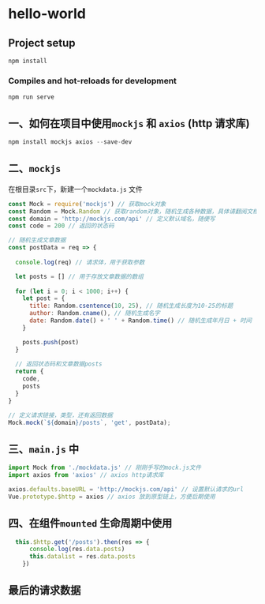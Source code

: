 # hello-world

## Project setup
```
npm install
```

### Compiles and hot-reloads for development
```
npm run serve
```

## 一、如何在项目中使用`mockjs` 和 `axios` (http 请求库)

```js
npm install mockjs axios --save-dev
```

## 二、`mockjs`

在根目录`src`下，新建一个`mockdata.js` 文件
```js
const Mock = require('mockjs') // 获取mock对象
const Random = Mock.Random // 获取random对象，随机生成各种数据，具体请翻阅文档
const domain = 'http://mockjs.com/api' // 定义默认域名，随便写
const code = 200 // 返回的状态码

// 随机生成文章数据
const postData = req => {
  
  console.log(req) // 请求体，用于获取参数

  let posts = [] // 用于存放文章数据的数组
  
  for (let i = 0; i < 1000; i++) {
    let post = {
      title: Random.csentence(10, 25), // 随机生成长度为10-25的标题
      author: Random.cname(), // 随机生成名字
      date: Random.date() + ' ' + Random.time() // 随机生成年月日 + 时间
    }

    posts.push(post)
  }
  
  // 返回状态码和文章数据posts
  return {
    code,
    posts
  }
}

// 定义请求链接，类型，还有返回数据
Mock.mock(`${domain}/posts`, 'get', postData);
```

## 三、`main.js` 中

```js
import Mock from './mockdata.js' // 刚刚手写的mock.js文件
import axios from 'axios' // axios http请求库

axios.defaults.baseURL = 'http://mockjs.com/api' // 设置默认请求的url
Vue.prototype.$http = axios // axios 放到原型链上，方便后期使用
```

## 四、在组件`mounted` 生命周期中使用
```js
  this.$http.get('/posts').then(res => {
      console.log(res.data.posts)
      this.datalist = res.data.posts
    })
```

## 最后的请求数据